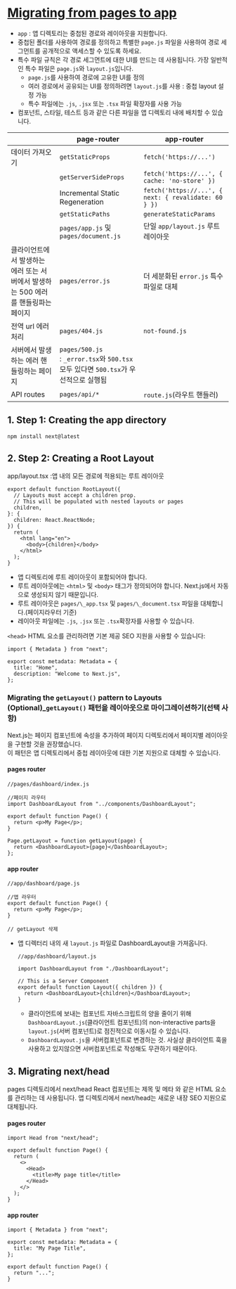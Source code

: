 # [Migrating from pages to app](https://nextjs.org/docs/app/building-your-application/upgrading/app-router-migration#migrating-from-pages-to-app)

- `app` : 앱 디렉토리는 중첩된 경로와 레이아웃을 지원합니다.
- 중첩된 폴더를 사용하여 경로를 정의하고 특별한 `page.js` 파일을 사용하여 경로 세그먼트를 공개적으로 액세스할 수 있도록 하세요.
- 특수 파일 규칙은 각 경로 세그먼트에 대한 UI를 만드는 데 사용됩니다. 가장 일반적인 특수 파일은 `page.js`와 `layout.js`입니다.
  - `page.js`를 사용하여 경로에 고유한 UI를 정의
  - 여러 경로에서 공유되는 UI를 정의하려면 `layout.js`를 사용 : 중첩 layout 설정 가능
  - 특수 파일에는 `.js`, `.jsx` 또는 `.tsx` 파일 확장자를 사용 가능
- 컴포넌트, 스타일, 테스트 등과 같은 다른 파일을 앱 디렉토리 내에 배치할 수 있습니다.

|                                                                                  | page-router                                                                              | app-router                                           |
| -------------------------------------------------------------------------------- | ---------------------------------------------------------------------------------------- | ---------------------------------------------------- |
| 데이터 가져오기                                                                  | `getStaticProps`                                                                         | `fetch('https://...')`                               |
|                                                                                  | `getServerSideProps`                                                                     | `fetch('https://...', { cache: 'no-store' })`        |
|                                                                                  | Incremental Static Regeneration                                                          | `fetch('https://...', { next: { revalidate: 60 } })` |
|                                                                                  | `getStaticPaths`                                                                         | `generateStaticParams`                               |
|                                                                                  | `pages/app.js` 및 `pages/document.js`                                                    | 단일 `app/layout.js` 루트 레이아웃                   |
| 클라이언트에서 발생하는 에러 또는 서버에서 발생하는 500 에러를 핸들링파는 페이지 | `pages/error.js`                                                                         | 더 세분화된 `error.js` 특수 파일로 대체              |
| 전역 url 에러처리                                                                | `pages/404.js`                                                                           | `not-found.js`                                       |
| 서버에서 발생하는 에러 핸들링하는 페이지                                         | `pages/500.js` <br/>: `_error.tsx`와 `500.tsx` 모두 있다면 `500.tsx`가 우선적으로 실행됨 |                                                      |
| API routes                                                                       | `pages/api/*`                                                                            | `route.js`(라우트 핸들러)                            |

## 1. Step 1: Creating the app directory

```bash
npm install next@latest
```

## 2. Step 2: Creating a Root Layout

app/layout.tsx :앱 내의 모든 경로에 적용되는 루트 레이아웃

```tsx
export default function RootLayout({
  // Layouts must accept a children prop.
  // This will be populated with nested layouts or pages
  children,
}: {
  children: React.ReactNode;
}) {
  return (
    <html lang="en">
      <body>{children}</body>
    </html>
  );
}
```

- 앱 디렉토리에 루트 레이아웃이 포함되어야 합니다.
- 루트 레이아웃에는 `<html>` 및 `<body>` 태그가 정의되어야 합니다. Next.js에서 자동으로 생성되지 않기 때문입니다.
- 루트 레이아웃은 `pages/\_app.tsx` 및 `pages/\_document.tsx` 파일을 대체합니다.(페이지라우터 기준)
- 레이아웃 파일에는 `.js`, `.jsx` 또는 `.tsx`확장자를 사용할 수 있습니다.

`<head>` HTML 요소를 관리하려면 기본 제공 SEO 지원을 사용할 수 있습니다:

```tsx
import { Metadata } from "next";

export const metadata: Metadata = {
  title: "Home",
  description: "Welcome to Next.js",
};
```

### Migrating the `getLayout()` pattern to Layouts (Optional)\_`getLayout()` 패턴을 레이아웃으로 마이그레이션하기(선택 사항)

Next.js는 페이지 컴포넌트에 속성을 추가하여 페이지 디렉토리에서 페이지별 레이아웃을 구현할 것을 권장했습니다. <br/>
이 패턴은 앱 디렉토리에서 중첩 레이아웃에 대한 기본 지원으로 대체할 수 있습니다.

#### pages router

```tsx
//pages/dashboard/index.js

//페이지 라우터
import DashboardLayout from "../components/DashboardLayout";

export default function Page() {
  return <p>My Page</p>;
}

Page.getLayout = function getLayout(page) {
  return <DashboardLayout>{page}</DashboardLayout>;
};
```

#### app router

```tsx
//app/dashboard/page.js

//앱 라우터
export default function Page() {
  return <p>My Page</p>;
}

// getLayout 삭제
```

- 앱 디렉터리 내의 새 `layout.js` 파일로 DashboardLayout을 가져옵니다.

  ```tsx
  //app/dashboard/layout.js

  import DashboardLayout from "./DashboardLayout";

  // This is a Server Component
  export default function Layout({ children }) {
    return <DashboardLayout>{children}</DashboardLayout>;
  }
  ```

  - 클라이언트에 보내는 컴포넌트 자바스크립트의 양을 줄이기 위해 `DashboardLayout.js`(클라이언트 컴포넌트)의 non-interactive parts을 `layout.js`(서버 컴포넌트)로 점진적으로 이동시킬 수 있습니다.
  - `DashboardLayout.js`을 서버컴포넌트로 변경하는 것. 사실상 클라이언트 훅을 사용하고 있지않으면 서버컴포넌트로 작성해도 무관하기 때문이다.

## 3. Migrating next/head

pages 디렉토리에서 next/head React 컴포넌트는 제목 및 메타 와 같은 <head> HTML 요소를 관리하는 데 사용됩니다.
앱 디렉토리에서 next/head는 새로운 내장 SEO 지원으로 대체됩니다.

#### pages router

```tsx
import Head from "next/head";

export default function Page() {
  return (
    <>
      <Head>
        <title>My page title</title>
      </Head>
    </>
  );
}
```

#### app router

```tsx
import { Metadata } from "next";

export const metadata: Metadata = {
  title: "My Page Title",
};

export default function Page() {
  return "...";
}
```
